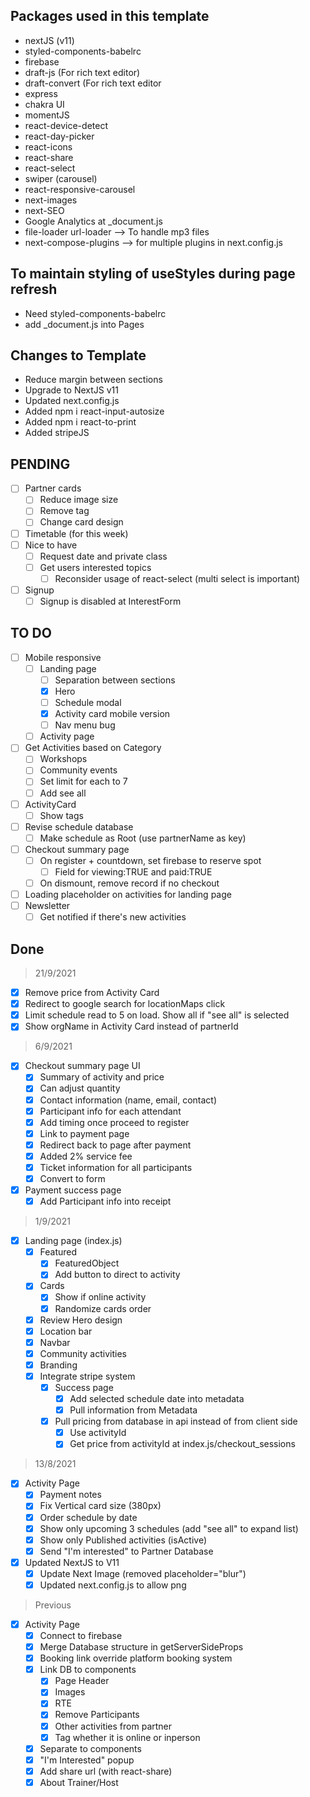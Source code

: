 ## Packages used in this template

- nextJS (v11)
- styled-components-babelrc
- firebase
- draft-js (For rich text editor)
- draft-convert (For rich text editor
- express
- chakra UI
- momentJS
- react-device-detect
- react-day-picker
- react-icons
- react-share
- react-select
- swiper (carousel)
- react-responsive-carousel
- next-images
- next-SEO
- Google Analytics at \_document.js
- file-loader url-loader --> To handle mp3 files
- next-compose-plugins --> for multiple plugins in next.config.js

## To maintain styling of useStyles during page refresh

- Need styled-components-babelrc
- add \_document.js into Pages

## Changes to Template

- Reduce margin between sections
- Upgrade to NextJS v11
- Updated next.config.js
- Added npm i react-input-autosize
- Added npm i react-to-print
- Added stripeJS

## PENDING

- [ ] Partner cards
  - [ ] Reduce image size
  - [ ] Remove tag
  - [ ] Change card design
- [ ] Timetable (for this week)
- [ ] Nice to have
  - [ ] Request date and private class
  - [ ] Get users interested topics
    - [ ] Reconsider usage of react-select (multi select is important)
- [ ] Signup
  - [ ] Signup is disabled at InterestForm

## TO DO

- [ ] Mobile responsive
  - [ ] Landing page
    - [ ] Separation between sections
    - [x] Hero
    - [ ] Schedule modal
    - [x] Activity card mobile version
    - [ ] Nav menu bug
  - [ ] Activity page
- [ ] Get Activities based on Category
  - [ ] Workshops
  - [ ] Community events
  - [ ] Set limit for each to 7
  - [ ] Add see all
- [ ] ActivityCard
  - [ ] Show tags
- [ ] Revise schedule database
  - [ ] Make schedule as Root (use partnerName as key)
- [ ] Checkout summary page
  - [ ] On register + countdown, set firebase to reserve spot
    - [ ] Field for viewing:TRUE and paid:TRUE
  - [ ] On dismount, remove record if no checkout
- [ ] Loading placeholder on activities for landing page
- [ ] Newsletter
  - [ ] Get notified if there's new activities

## Done

> 21/9/2021

- [x] Remove price from Activity Card
- [x] Redirect to google search for locationMaps click
- [x] Limit schedule read to 5 on load. Show all if "see all" is selected
- [x] Show orgName in Activity Card instead of partnerId

> 6/9/2021

- [x] Checkout summary page UI
  - [x] Summary of activity and price
  - [x] Can adjust quantity
  - [x] Contact information (name, email, contact)
  - [x] Participant info for each attendant
  - [x] Add timing once proceed to register
  - [x] Link to payment page
  - [x] Redirect back to page after payment
  - [x] Added 2% service fee
  - [x] Ticket information for all participants
  - [x] Convert to form
- [x] Payment success page
  - [x] Add Participant info into receipt

> 1/9/2021

- [x] Landing page (index.js)
  - [x] Featured
    - [x] FeaturedObject
    - [x] Add button to direct to activity
  - [x] Cards
    - [x] Show if online activity
    - [x] Randomize cards order
  - [x] Review Hero design
  - [x] Location bar
  - [x] Navbar
  - [x] Community activities
  - [x] Branding
  - [x] Integrate stripe system
    - [x] Success page
      - [x] Add selected schedule date into metadata
      - [x] Pull information from Metadata
    - [x] Pull pricing from database in api instead of from client side
      - [x] Use activityId
      - [x] Get price from activityId at index.js/checkout_sessions

> 13/8/2021

- [x] Activity Page
  - [x] Payment notes
  - [x] Fix Vertical card size (380px)
  - [x] Order schedule by date
  - [x] Show only upcoming 3 schedules (add "see all" to expand list)
  - [x] Show only Published activities (isActive)
  - [x] Send "I'm interested" to Partner Database
- [x] Updated NextJS to V11
  - [x] Update Next Image (removed placeholder="blur")
  - [x] Updated next.config.js to allow png

> Previous

- [x] Activity Page
  - [x] Connect to firebase
  - [x] Merge Database structure in getServerSideProps
  - [x] Booking link override platform booking system
  - [x] Link DB to components
    - [x] Page Header
    - [x] Images
    - [x] RTE
    - [x] Remove Participants
    - [x] Other activities from partner
    - [x] Tag whether it is online or inperson
  - [x] Separate to components
  - [x] "I'm Interested" popup
  - [x] Add share url (with react-share)
  - [x] About Trainer/Host
